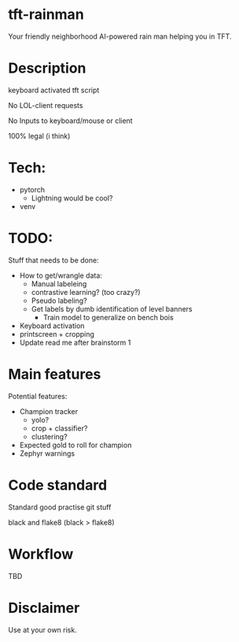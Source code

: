 # tft-rainman
Your friendly neighborhood AI-powered rain man helping you in TFT.

# Description
keyboard activated tft script

No LOL-client requests

No Inputs to keyboard/mouse or client

100% legal (i think)

# Tech:
- pytorch
  - Lightning would be cool?
- venv

# TODO:
Stuff that needs to be done:
- How to get/wrangle data:
  - Manual labeleing
  - contrastive learning? (too crazy?)
  - Pseudo labeling?
  - Get labels by dumb identification of level banners
    - Train model to generalize on bench bois
- Keyboard activation
- printscreen + cropping
- Update read me after brainstorm 1

# Main features
Potential features:
- Champion tracker
  - yolo?
  - crop + classifier?
  - clustering?
- Expected gold to roll for champion
- Zephyr warnings

# Code standard
Standard good practise git stuff

black and flake8 (black > flake8)

# Workflow
TBD

# Disclaimer
Use at your own risk. 

